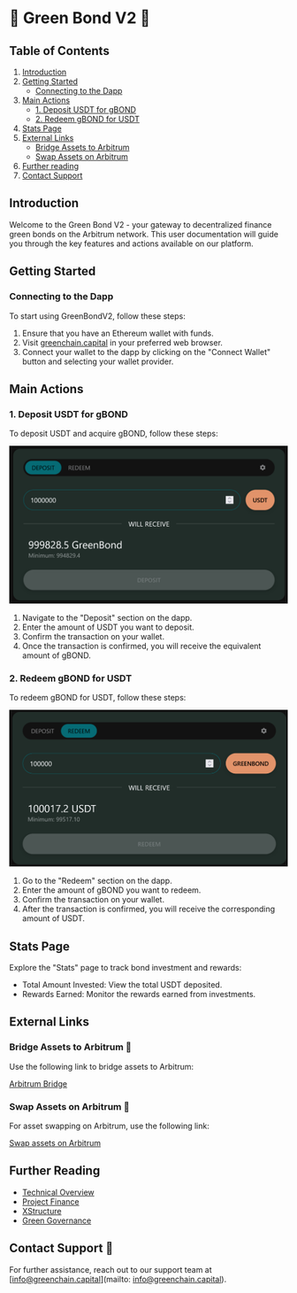 # 🌟 Green Bond V2 🌟

## Table of Contents
1. [Introduction](#introduction)
2. [Getting Started](#getting-started)
   - [Connecting to the Dapp](#connecting-to-the-dapp)
3. [Main Actions](#main-actions)
   - [1. Deposit USDT for gBOND](#1-deposit-usdt-for-gbond)
   - [2. Redeem gBOND for USDT](#2-redeem-gbond-for-usdt)
4. [Stats Page](#stats-page)
5. [External Links](#external-links)
   - [Bridge Assets to Arbitrum](#bridge-assets-to-arbitrum)
   - [Swap Assets on Arbitrum](#swap-assets-on-arbitrum)
6. [Further reading](#further-reading)
7. [Contact Support](#contact-support)

## Introduction

Welcome to the Green Bond V2 - your gateway to decentralized finance green bonds on the Arbitrum network. This user documentation will guide you through the key features and actions available on our platform.

## Getting Started

### Connecting to the Dapp

To start using GreenBondV2, follow these steps:

1. Ensure that you have an Ethereum wallet with funds.
2. Visit [greenchain.capital](https://www.greenchain.capital) in your preferred web browser.
3. Connect your wallet to the dapp by clicking on the "Connect Wallet" button and selecting your wallet provider.

## Main Actions

### 1. Deposit USDT for gBOND

To deposit USDT and acquire gBOND, follow these steps:

![Deposit USDT](image.png)

1. Navigate to the "Deposit" section on the dapp.
2. Enter the amount of USDT you want to deposit.
3. Confirm the transaction on your wallet.
4. Once the transaction is confirmed, you will receive the equivalent amount of gBOND.

### 2. Redeem gBOND for USDT

To redeem gBOND for USDT, follow these steps:

![Redeem gBOND](image-1.png)

1. Go to the "Redeem" section on the dapp.
2. Enter the amount of gBOND you want to redeem.
3. Confirm the transaction on your wallet.
4. After the transaction is confirmed, you will receive the corresponding amount of USDT.

## Stats Page

Explore the "Stats" page to track bond investment and rewards:

- Total Amount Invested: View the total USDT deposited.
- Rewards Earned: Monitor the rewards earned from investments.

## External Links

### Bridge Assets to Arbitrum 🌉

Use the following link to bridge assets to Arbitrum:

[Arbitrum Bridge](https://bridge.arbitrum.io/)

### Swap Assets on Arbitrum 🔄

For asset swapping on Arbitrum, use the following link:

[Swap assets on Arbitrum](https://app.balancer.fi/#/arbitrum/swap)

## Further Reading 

- [Technical Overview](TECH_OVERVIEW.md)
- [Project Finance](PROJECT_FINANCE.md)
- [XStructure](XSTRUCTURE.md)
- [Green Governance](GOV.md)

## Contact Support 🤔

For further assistance, reach out to our support team at [info@greenchain.capital](mailto: info@greenchain.capital).

